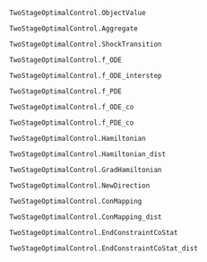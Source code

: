 ```@docs
TwoStageOptimalControl.ObjectValue
```

```@docs
TwoStageOptimalControl.Aggregate
```

```@docs
TwoStageOptimalControl.ShockTransition
```

```@docs
TwoStageOptimalControl.f_ODE
```

```@docs
TwoStageOptimalControl.f_ODE_interstep
```

```@docs
TwoStageOptimalControl.f_PDE
```

```@docs
TwoStageOptimalControl.f_ODE_co
```

```@docs
TwoStageOptimalControl.f_PDE_co
```

```@docs
TwoStageOptimalControl.Hamiltonian
```

```@docs
TwoStageOptimalControl.Hamiltonian_dist
```

```@docs
TwoStageOptimalControl.GradHamiltonian
```

```@docs
TwoStageOptimalControl.NewDirection
```


```@docs
TwoStageOptimalControl.ConMapping
```

```@docs
TwoStageOptimalControl.ConMapping_dist
```


```@docs
TwoStageOptimalControl.EndConstraintCoStat
```


```@docs
TwoStageOptimalControl.EndConstraintCoStat_dist
```

